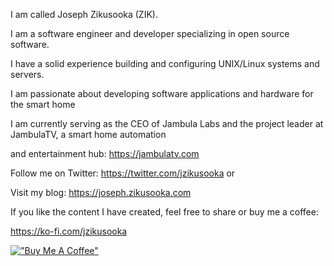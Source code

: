 I am called Joseph Zikusooka (ZIK).

I am a software engineer and developer specializing in open source software.

I have a solid experience building and configuring UNIX/Linux systems and servers.

I am passionate about developing software applications and hardware for the smart home

I am currently serving as the CEO of Jambula Labs and the project leader at JambulaTV, a smart home automation 

and entertainment hub: https://jambulatv.com 

Follow me on Twitter: https://twitter.com/jzikusooka or 

Visit my blog: https://joseph.zikusooka.com

If you like the content I have created, feel free to share or
buy me a coffee:

https://ko-fi.com/jzikusooka


[!["Buy Me A Coffee"](https://www.buymeacoffee.com/assets/img/custom_images/orange_img.png)](https://www.buymeacoffee.com/gbraad)



<!---
zikusooka/zikusooka is a ✨ special ✨ repository because its `README.md` (this file) appears on your GitHub profile.
You can click the Preview link to take a look at your changes.
--->
